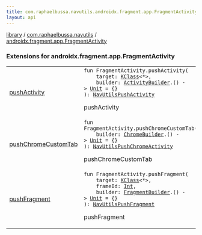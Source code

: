 ```yaml
---
title: com.raphaelbussa.navutils.androidx.fragment.app.FragmentActivity - library
layout: api
---
```


<div class='api-docs-breadcrumbs'><a href="../../index.html">library</a> / <a href="../index.html">com.raphaelbussa.navutils</a> / <a href="./index.html">androidx.fragment.app.FragmentActivity</a></div>

### Extensions for androidx.fragment.app.FragmentActivity

<table class="api-docs-table">
<tbody>
<tr>
<td markdown="1">

<a href="push-activity.html">pushActivity</a>


</td>
<td markdown="1">
<div class="signature"><code><span class="keyword">fun </span><span class="identifier">FragmentActivity</span><span class="symbol">.</span><span class="identifier">pushActivity</span><span class="symbol">(</span><br/>&nbsp;&nbsp;&nbsp;&nbsp;<span class="parameterName" id="com.raphaelbussa.navutils$pushActivity(androidx.fragment.app.FragmentActivity, kotlin.reflect.KClass((kotlin.Any)), kotlin.Function1((com.raphaelbussa.navutils.activity.ActivityBuilder, kotlin.Unit)))/target">target</span><span class="symbol">:</span>&nbsp;<a href="https://kotlinlang.org/api/latest/jvm/stdlib/kotlin.reflect/-k-class/index.html"><span class="identifier">KClass</span></a><span class="symbol">&lt;</span><span class="identifier">*</span><span class="symbol">&gt;</span><span class="symbol">, </span><br/>&nbsp;&nbsp;&nbsp;&nbsp;<span class="parameterName" id="com.raphaelbussa.navutils$pushActivity(androidx.fragment.app.FragmentActivity, kotlin.reflect.KClass((kotlin.Any)), kotlin.Function1((com.raphaelbussa.navutils.activity.ActivityBuilder, kotlin.Unit)))/builder">builder</span><span class="symbol">:</span>&nbsp;<a href="../../com.raphaelbussa.navutils.activity/-activity-builder/index.html"><span class="identifier">ActivityBuilder</span></a><span class="symbol">.</span><span class="symbol">(</span><span class="symbol">)</span>&nbsp;<span class="symbol">-&gt;</span>&nbsp;<a href="https://kotlinlang.org/api/latest/jvm/stdlib/kotlin/-unit/index.html"><span class="identifier">Unit</span></a>&nbsp;<span class="symbol">=</span>&nbsp;{}<br/><span class="symbol">)</span><span class="symbol">: </span><a href="../../com.raphaelbussa.navutils.activity/-nav-utils-push-activity/index.html"><span class="identifier">NavUtilsPushActivity</span></a></code></div>

pushActivity


</td>
</tr>
<tr>
<td markdown="1">

<a href="push-chrome-custom-tab.html">pushChromeCustomTab</a>


</td>
<td markdown="1">
<div class="signature"><code><span class="keyword">fun </span><span class="identifier">FragmentActivity</span><span class="symbol">.</span><span class="identifier">pushChromeCustomTab</span><span class="symbol">(</span><br/>&nbsp;&nbsp;&nbsp;&nbsp;<span class="parameterName" id="com.raphaelbussa.navutils$pushChromeCustomTab(androidx.fragment.app.FragmentActivity, kotlin.Function1((com.raphaelbussa.navutils.chrome.ChromeBuilder, kotlin.Unit)))/builder">builder</span><span class="symbol">:</span>&nbsp;<a href="../../com.raphaelbussa.navutils.chrome/-chrome-builder/index.html"><span class="identifier">ChromeBuilder</span></a><span class="symbol">.</span><span class="symbol">(</span><span class="symbol">)</span>&nbsp;<span class="symbol">-&gt;</span>&nbsp;<a href="https://kotlinlang.org/api/latest/jvm/stdlib/kotlin/-unit/index.html"><span class="identifier">Unit</span></a>&nbsp;<span class="symbol">=</span>&nbsp;{}<br/><span class="symbol">)</span><span class="symbol">: </span><a href="../../com.raphaelbussa.navutils.chrome/-nav-utils-push-chrome-activity/index.html"><span class="identifier">NavUtilsPushChromeActivity</span></a></code></div>

pushChromeCustomTab


</td>
</tr>
<tr>
<td markdown="1">

<a href="push-fragment.html">pushFragment</a>


</td>
<td markdown="1">
<div class="signature"><code><span class="keyword">fun </span><span class="identifier">FragmentActivity</span><span class="symbol">.</span><span class="identifier">pushFragment</span><span class="symbol">(</span><br/>&nbsp;&nbsp;&nbsp;&nbsp;<span class="parameterName" id="com.raphaelbussa.navutils$pushFragment(androidx.fragment.app.FragmentActivity, kotlin.reflect.KClass((kotlin.Any)), kotlin.Int, kotlin.Function1((com.raphaelbussa.navutils.fragment.FragmentBuilder, kotlin.Unit)))/target">target</span><span class="symbol">:</span>&nbsp;<a href="https://kotlinlang.org/api/latest/jvm/stdlib/kotlin.reflect/-k-class/index.html"><span class="identifier">KClass</span></a><span class="symbol">&lt;</span><span class="identifier">*</span><span class="symbol">&gt;</span><span class="symbol">, </span><br/>&nbsp;&nbsp;&nbsp;&nbsp;<span class="parameterName" id="com.raphaelbussa.navutils$pushFragment(androidx.fragment.app.FragmentActivity, kotlin.reflect.KClass((kotlin.Any)), kotlin.Int, kotlin.Function1((com.raphaelbussa.navutils.fragment.FragmentBuilder, kotlin.Unit)))/frameId">frameId</span><span class="symbol">:</span>&nbsp;<a href="https://kotlinlang.org/api/latest/jvm/stdlib/kotlin/-int/index.html"><span class="identifier">Int</span></a><span class="symbol">, </span><br/>&nbsp;&nbsp;&nbsp;&nbsp;<span class="parameterName" id="com.raphaelbussa.navutils$pushFragment(androidx.fragment.app.FragmentActivity, kotlin.reflect.KClass((kotlin.Any)), kotlin.Int, kotlin.Function1((com.raphaelbussa.navutils.fragment.FragmentBuilder, kotlin.Unit)))/builder">builder</span><span class="symbol">:</span>&nbsp;<a href="../../com.raphaelbussa.navutils.fragment/-fragment-builder/index.html"><span class="identifier">FragmentBuilder</span></a><span class="symbol">.</span><span class="symbol">(</span><span class="symbol">)</span>&nbsp;<span class="symbol">-&gt;</span>&nbsp;<a href="https://kotlinlang.org/api/latest/jvm/stdlib/kotlin/-unit/index.html"><span class="identifier">Unit</span></a>&nbsp;<span class="symbol">=</span>&nbsp;{}<br/><span class="symbol">)</span><span class="symbol">: </span><a href="../../com.raphaelbussa.navutils.fragment/-nav-utils-push-fragment/index.html"><span class="identifier">NavUtilsPushFragment</span></a></code></div>

pushFragment


</td>
</tr>
</tbody>
</table>
